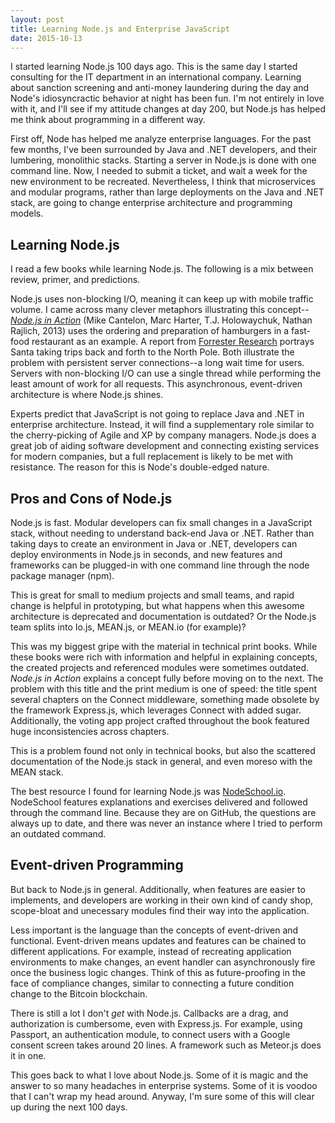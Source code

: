 ```yaml
---
layout: post
title: Learning Node.js and Enterprise JavaScript
date: 2015-10-13
---
```


I started learning Node.js 100 days ago. This is the same day I started consulting for the IT department in an international company. Learning about sanction screening and anti-money laundering during the day and Node's idiosyncractic behavior at night has been fun. I'm not entirely in love with it, and I'll see if my attitude changes at day 200, but Node.js has helped me think about programming in a different way.


First off, Node has helped me analyze enterprise languages. For the past few months, I've been surrounded by Java and .NET developers, and their lumbering, monolithic stacks. Starting a server in Node.js is done with one command line. Now, I needed to submit a ticket, and wait a week for the new environment to be recreated. Nevertheless, I think that microservices and modular programs, rather than large deployments on the Java and .NET stack, are going to change enterprise architecture and programming models.


## Learning Node.js
I read a few books while learning Node.js. The following is a mix between review, primer, and predictions.


Node.js uses non-blocking I/O, meaning it can keep up with mobile traffic volume. I came across many clever metaphors illustrating this concept--[*Node.js in Action*](https://www.manning.com/books/node-js-in-action "Node.js in Action") (Mike Cantelon, Marc Harter, T.J. Holowaychuk, Nathan Rajlich, 2013) uses the ordering and preparation of hamburgers in a fast-food restaurant as an example. A report from [Forrester Research](https://forrester.com/home "Forrester Research") portrays Santa taking trips back and forth to the North Pole. Both illustrate the problem with persistent server connections--a long wait time for users. Servers with non-blocking I/O can use a single thread while performing the least amount of work for all requests. This asynchronous, event-driven architecture is where Node.js shines.


Experts predict that JavaScript is not going to replace Java and .NET in enterprise architecture. Instead, it will find a supplementary role similar to the cherry-picking of Agile and XP by company managers. Node.js does a great job of aiding software development and connecting existing services for modern companies, but a full replacement is likely to be met with resistance. The reason for this is Node's double-edged nature.


## Pros and Cons of Node.js
Node.js is fast. Modular developers can fix small changes in a JavaScript stack, without needing to understand back-end Java or .NET. Rather than taking days to create an environment in Java or .NET, developers can deploy environments in Node.js in seconds, and new features and frameworks can be plugged-in with one command line through the node package manager (npm).


This is great for small to medium projects and small teams, and rapid change is helpful in prototyping, but what happens when this awesome architecture is deprecated and documentation is outdated? Or the Node.js team splits into Io.js, MEAN.js, or MEAN.io (for example)?


This was my biggest gripe with the material in technical print books. While these books were rich with information and helpful in explaining concepts, the created projects and referenced modules were sometimes outdated. *Node.js in Action* explains a concept fully before moving on to the next. The problem with this title and the print medium is one of speed: the title spent several chapters on the Connect middleware, something made obsolete by the framework Express.js, which leverages Connect with added sugar. Additionally, the voting app project crafted throughout the book featured huge inconsistencies across chapters.


This is a problem found not only in technical books, but also the scattered documentation of the Node.js stack in general, and even moreso with the MEAN stack.


The best resource I found for learning Node.js was [NodeSchool.io](www.nodeschool.io). NodeSchool features explanations and exercises delivered and followed through the command line. Because they are on GitHub, the questions are always up to date, and there was never an instance where I tried to perform an outdated command.


## Event-driven Programming
But back to Node.js in general. Additionally, when features are easier to implements, and developers are working in their own kind of candy shop, scope-bloat and unecessary modules find their way into the application.


Less important is the language than the concepts of event-driven and functional. Event-driven means updates and features can be chained to different applications. For example, instead of recreating application environments to make changes, an event handler can asynchronously fire once the business logic changes. Think of this as future-proofing in the face of compliance changes, similar to connecting a future condition change to the Bitcoin blockchain.


There is still a lot I don't *get* with Node.js. Callbacks are a drag, and authorization is cumbersome, even with Express.js. For example, using Passport, an authentication module, to connect users with a Google consent screen takes around 20 lines. A framework such as Meteor.js does it in one.


This goes back to what I love about Node.js. Some of it is magic and the answer to so many headaches in enterprise systems. Some of it is voodoo that I can't wrap my head around. Anyway, I'm sure some of this will clear up during the next 100 days.
